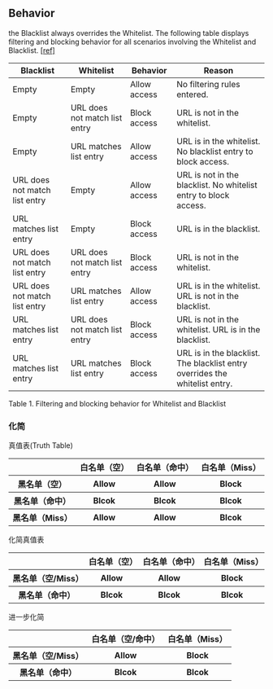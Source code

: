 ## Behavior

the Blacklist always overrides the Whitelist. The following table displays filtering and blocking behavior for all scenarios involving the Whitelist and Blacklist. [[ref]](https://github.com/IBM-Bluemix-Docs/AvailabilityMonitoring/blob/master/avmon_whitelist_blacklist.md)

<table id="avmon_whitelist_blacklist__table_gyg_vvp_fbb">

<thead>
<tr>
<th>Blacklist</th>
<th>Whitelist</th>
<th>Behavior</th>
<th>Reason</th>
</tr>
</thead>
<tbody>
<tr>
<td>Empty</td>
<td>Empty</td>
<td>Allow access</td>
<td>No filtering rules entered.</td>
</tr>
<tr>
<td>Empty</td>
<td>URL does not match list entry</td>
<td>Block access</td>
<td>URL is not in the whitelist.</td>
</tr>
<tr>
<td>Empty</td>
<td>URL matches list entry</td>
<td>Allow access</td>
<td>URL is in the whitelist. No blacklist entry to block access.</td>
</tr>
<tr>
<td>URL does not match list entry</td>
<td>Empty</td>
<td>Allow access</td>
<td>URL is not in the blacklist. No whitelist entry to block access.</td>
</tr>
<tr>
<td>URL matches list entry</td>
<td>Empty</td>
<td>Block access</td>
<td>URL is in the blacklist.</td>
</tr>
<tr>
<td>URL does not match list entry</td>
<td>URL does not match list entry</td>
<td>Block access</td>
<td>URL is not in the whitelist.</td>
</tr>
<tr>
<td>URL does not match list entry</td>
<td>URL matches list entry</td>
<td>Allow access</td>
<td>URL is in the whitelist. URL is not in the blacklist.</td>
</tr>
<tr>
<td>URL matches list entry</td>
<td>URL does not match list entry</td>
<td>Block access</td>
<td>URL is not in the whitelist. URL is in the blacklist.</td>
</tr>
<tr>
<td>URL matches list entry</td>
<td>URL matches list entry</td>
<td>Block access</td>
<td>URL is in the blacklist. The blacklist entry overrides the whitelist entry.</td>
</tr>
</tbody>
</table>

<caption>Table 1. Filtering and blocking behavior for Whitelist and Blacklist</caption>


### 化简 

真值表(Truth Table)

<table>

<tr>
<th></th>
<th>白名单（空）</th>
<th>白名单（命中）</th>
<th>白名单（Miss）</th>
</tr>
<tr>
<th>黑名单（空）</th>
<th>Allow</th>
<th>Allow</th>
<th>Block</th>
</tr>
<tr>
<th>黑名单（命中）</th>
<th>Blcok</th>
<th>Blcok</th>
<th>Blcok</th>
</tr>
<tr>
<th>黑名单（Miss）</th>
<th>Allow</th>
<th>Allow</th>
<th>Blcok</th>
</tr>

</table>

化简真值表


<table>

<tr>
<th></th>
<th>白名单（空）</th>
<th>白名单（命中）</th>
<th>白名单（Miss）</th>
</tr>
<tr>
<th>黑名单（空/Miss）</th>
<th>Allow</th>
<th>Allow</th>
<th>Block</th>
</tr>
<tr>
<th>黑名单（命中）</th>
<th>Blcok</th>
<th>Blcok</th>
<th>Blcok</th>
</tr>

</table>

进一步化简

<table>

<tr>
<th></th>
<th>白名单（空/命中）</th>
<th>白名单（Miss）</th>
</tr>
<tr>
<th>黑名单（空/Miss）</th>
<th>Allow</th>
<th>Block</th>
</tr>
<tr>
<th>黑名单（命中）</th>
<th>Blcok</th>
<th>Blcok</th>
</tr>

</table>
